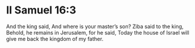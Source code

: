 # II Samuel 16:3

And the king said, And where is your master’s son? Ziba said to the king, Behold, he remains in Jerusalem, for he said, Today the house of Israel will give me back the kingdom of my father.
